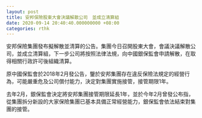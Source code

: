 ```yaml
---
layout: post
title: 安邦保險股東大會決議解散公司　並成立清算組
date: 2020-09-14 20:40:40.000000000 +08:00
categories: rthk
---
```


安邦保險集團發布擬解散並清算的公告。集團今日召開股東大會，會議決議解散公司，並成立清算組，下一步公司將按照法律法規，向中國銀保監會申請解散，在取得相關行政許可後組織清算。

原中國保監會於2018年2月發公告，鑒於安邦集團存在違反保險法規定的經營行為，可能嚴重危及公司償付能力，決定對集團實施接管，接管期限1年。

去年2月，銀保監會決定將安邦集團接管期限延長1年，並於今年2月曾發公布指，從集團拆分新設的大家保險集團已基本具備正常經營能力，銀保監會依法結束對集團的接管。

